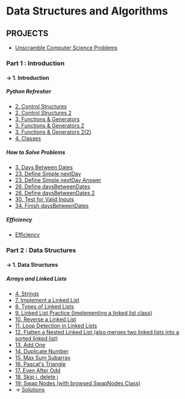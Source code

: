# Data Structures and Algorithms

## PROJECTS

- [Unscramble Computer Science Problems](https://github.com/EmekaEzumezu/data-structures-and-algorithms/tree/main/1_Introduction/5_Project_Unscramble_Computer_Science_Problems/P0)

### Part 1 : Introduction

#### -> 1. Introduction

##### Python Refresher

* [2. Control Structures](https://github.com/EmekaEzumezu/data-structures-and-algorithms/blob/main/1_Introduction/2_Python_Refresher/2_Control_Structures_Quiz1.py)
* [2. Control Structures 2](https://github.com/EmekaEzumezu/data-structures-and-algorithms/blob/main/1_Introduction/2_Python_Refresher/2_Control_Structures_Quiz2.py)
* [3. Functions & Generators](https://github.com/EmekaEzumezu/data-structures-and-algorithms/blob/main/1_Introduction/2_Python_Refresher/3_Functions_and_Generators_Quiz1.py)
* [3. Functions & Generators 2](https://github.com/EmekaEzumezu/data-structures-and-algorithms/blob/main/1_Introduction/2_Python_Refresher/3_Functions_and_Generators_Quiz2.py)
* [3. Functions & Generators 2(2)](https://github.com/EmekaEzumezu/data-structures-and-algorithms/blob/main/1_Introduction/2_Python_Refresher/3_Functions_and_Generators_Quiz2(2).py)
* [4. Classes](https://github.com/EmekaEzumezu/data-structures-and-algorithms/blob/main/1_Introduction/2_Python_Refresher/4_Classes_Quiz1.py)

##### How to Solve Problems

* [3. Days Between Dates](https://github.com/EmekaEzumezu/data-structures-and-algorithms/blob/main/1_Introduction/3_How_to_Solve_Problems/3_Days_Between_Dates.py)
* [23. Define Simple nextDay](https://github.com/EmekaEzumezu/data-structures-and-algorithms/blob/main/1_Introduction/3_How_to_Solve_Problems/23_Define_Simple_nextDay_Quize.py)
* [23. Define Simple nextDay Answer](https://github.com/EmekaEzumezu/data-structures-and-algorithms/blob/main/1_Introduction/3_How_to_Solve_Problems/23_Define_Simple_nextDay(Solution).py)
* [26. Define daysBetweenDates](https://github.com/EmekaEzumezu/data-structures-and-algorithms/blob/main/1_Introduction/3_How_to_Solve_Problems/26_Define_daysBetweenDates(Answer).py)
* [26. Define daysBetweenDates 2](https://github.com/EmekaEzumezu/data-structures-and-algorithms/blob/main/1_Introduction/3_How_to_Solve_Problems/26_Define_daysBetweenDates(Answer%20with%20dateIsBefore%20helper%20function).py)
* [30. Test for Valid Inputs](https://github.com/EmekaEzumezu/data-structures-and-algorithms/blob/main/1_Introduction/3_How_to_Solve_Problems/30.%20Test%20for%20Valid%20Inputs(Answer).py)
* [34. Finish daysBetweenDates](https://github.com/EmekaEzumezu/data-structures-and-algorithms/blob/main/1_Introduction/3_How_to_Solve_Problems/34_Finish_daysBetweenDates(Answer).py)

##### Efficiency

* [Efficiency](https://github.com/EmekaEzumezu/data-structures-and-algorithms/blob/main/1_Introduction/4_Efficiency/Efficiency.ipynb)

### Part 2 : Data Structures

#### -> 1. Data Structures

##### Arrays and Linked Lists

* [4. Strings](https://github.com/EmekaEzumezu/data-structures-and-algorithms/blob/main/2_Data_Structures/1_Arrays_and_Linked_Lists/4_Strings.ipynb)
* [7. Implement a Linked List](https://github.com/EmekaEzumezu/data-structures-and-algorithms/blob/main/2_Data_Structures/1_Arrays_and_Linked_Lists/7_Implement_a_Linked_List.ipynb)
* [8. Types of Linked Lists](https://github.com/EmekaEzumezu/data-structures-and-algorithms/blob/main/2_Data_Structures/1_Arrays_and_Linked_Lists/8_Types_of_Linked_Lists.ipynb)
* [9. Linked List Practice (Implementing a linked list class)](https://github.com/EmekaEzumezu/data-structures-and-algorithms/blob/main/2_Data_Structures/1_Arrays_and_Linked_Lists/9_Linked_List_Practice.ipynb)
* [10. Reverse a Linked List](https://github.com/EmekaEzumezu/data-structures-and-algorithms/blob/main/2_Data_Structures/1_Arrays_and_Linked_Lists/10_Reverse_a_Linked_List.ipynb)
* [11. Loop Detection in Linked Lists](https://github.com/EmekaEzumezu/data-structures-and-algorithms/blob/main/2_Data_Structures/1_Arrays_and_Linked_Lists/11_Loop_Detection.ipynb)
* [12. Flatten a Nested Linked List (also merges two linked lists into a sorted linked list)](https://github.com/EmekaEzumezu/data-structures-and-algorithms/blob/main/2_Data_Structures/1_Arrays_and_Linked_Lists/12_Flatten_a_Nested_Linked_List.ipynb)
* [13. Add One](https://github.com/EmekaEzumezu/data-structures-and-algorithms/blob/main/2_Data_Structures/1_Arrays_and_Linked_Lists/13_Add_One.ipynb)
* [14. Duplicate Number](https://github.com/EmekaEzumezu/data-structures-and-algorithms/blob/main/2_Data_Structures/1_Arrays_and_Linked_Lists/14_Duplicate_Number.ipynb)
* [15. Max Sum Subarray](https://github.com/EmekaEzumezu/data-structures-and-algorithms/blob/main/2_Data_Structures/1_Arrays_and_Linked_Lists/15_Max_Sum_Subarray.ipynb)
* [16. Pascal's Triangle](https://github.com/EmekaEzumezu/data-structures-and-algorithms/blob/main/2_Data_Structures/1_Arrays_and_Linked_Lists/16_Pascal's_Triangle.ipynb)
* [17. Even After Odd](https://github.com/EmekaEzumezu/data-structures-and-algorithms/blob/main/2_Data_Structures/1_Arrays_and_Linked_Lists/17_Even_After_Odd.ipynb)
* [18. Skip i, delete j](https://github.com/EmekaEzumezu/data-structures-and-algorithms/blob/main/2_Data_Structures/1_Arrays_and_Linked_Lists/18_Skip_i_delete_j.ipynb)
* [19: Swap Nodes (with browsed SwapNodes Class)](https://github.com/EmekaEzumezu/data-structures-and-algorithms/blob/main/2_Data_Structures/1_Arrays_and_Linked_Lists/19_Swap_Nodes.ipynb)
* -> [Solutions](https://github.com/EmekaEzumezu/data-structures-and-algorithms/tree/main/2_Data_Structures/1_Arrays_and_Linked_Lists/solutions)

